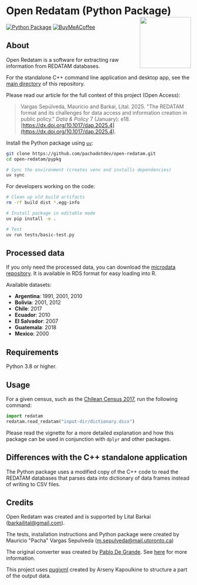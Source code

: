 # Open Redatam (Python Package) <img src="man/figures/logo.svg" align="right" height="139" alt="" />

[![Python Package](https://github.com/pachadotdev/open-redatam/actions/workflows/build-pypkg.yml/badge.svg)](https://github.com/pachadotdev/open-redatam/actions/workflows/build-pypkg.yml)
[![BuyMeACoffee](https://raw.githubusercontent.com/pachadotdev/buymeacoffee-badges/main/bmc-donate-white.svg)](https://buymeacoffee.com/pacha)

## About

Open Redatam is a software for extracting raw information from REDATAM databases.

For the standalone C++ command line application and desktop app, see the [main directory](https://github.com/pachadotdev/open-redatam/) of this repository.

Please read our article for the full context of this project (Open Access):

> Vargas Sepúlveda, Mauricio and Barkai, Lital. 2025. "The REDATAM format and its challenges for data access and information creation in public policy." *Data & Policy* 7 (January): e18. [https://dx.doi.org/10.1017/dap.2025.4](https://dx.doi.org/10.1017/dap.2025.4). 

Install the Python package using [`uv`](https://docs.astral.sh/uv/):

```bash
git clone https://github.com/pachadotdev/open-redatam.git
cd open-redatam/pypkg

# Sync the environment (creates venv and installs dependencies)
uv sync
```

For developers working on the code:

```bash
# Clean up old build artifacts
rm -rf build dist *.egg-info

# Install package in editable mode
uv pip install -e .

# Test
uv run tests/basic-test.py
```

## Processed data

If you only need the processed data, you can download the [microdata repository](https://github.com/pachadotdev/redatam-microdata/releases). It is available in RDS format for easy loading into R.

Available datasets:

- **Argentina**: 1991, 2001, 2010  
- **Bolivia**: 2001, 2012  
- **Chile**: 2017  
- **Ecuador**: 2010  
- **El Salvador**: 2007  
- **Guatemala**: 2018  
- **Mexico**: 2000  

## Requirements

Python 3.8 or higher.

## Usage

For a given census, such as the [Chilean Census 2017](https://redatam.org/cdr/descargas/censos/poblacion/CP2017CHL.zip), run the following command:

```python
import redatam
redatam.read_redatam("input-dir/dictionary.dicx")
```

Please read the vignette for a more detailed explanation and how this package can be used in conjunction with `dplyr` and other packages.

## Differences with the C++ standalone application

The Python package uses a modified copy of the C++ code to read the REDATAM databases that parses data into dictionary of data frames instead of writing to CSV files.

## Credits

Open Redatam was created and is supported by Lital Barkai (barkailital@gmail.com).

The tests, installation instructions and Python package were created by Mauricio "Pacha" Vargas Sepulveda (m.sepulveda@mail.utoronto.ca)

The original converter was created by [Pablo De Grande](https://github.com/discontinuos). See [here](https://www.scielo.org.mx/scielo.php?script=sci_arttext&pid=S0186-72102016000300811) for more information.

This project uses [pugixml](https://github.com/zeux/pugixml) created by Arseny Kapoulkine to structure a part of the output data.
